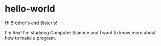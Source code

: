 # hello-world

Hi Brother's and Sister's!

I'm Rey! I'm studying Computer Science and I want to know more about how to make a program.
